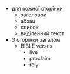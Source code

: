- для кожної сторінки
  - заголовок 
  - абзац
  - список 
  - виділенний текст 
- 3 сторінки загалом 
  - BIBLE verses 
    - live 
    - proclaim
    - rely